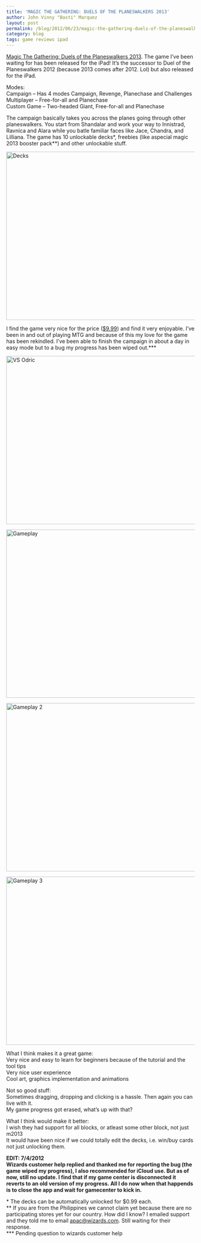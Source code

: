```yaml
---
title: 'MAGIC THE GATHERING: DUELS OF THE PLANESWALKERS 2013'
author: John Vinny "Basti" Marquez
layout: post
permalink: /blog/2012/06/23/magic-the-gathering-duels-of-the-planeswalkers-2013/
category: blog
tags: game reviews ipad
---
```

<p class="p1">
  <a title="M2013" href="http://itunes.apple.com/us/app/magic-2013/id502588466?mt=8">Magic The Gathering: Duels of the Planeswalkers 2013</a>. The game I&#8217;ve been waiting for has been released for the iPad! It&#8217;s the successor to Duel of the Planeswalkers 2012 (because 2013 comes after 2012. Lol) but also released for the iPad.
</p>

Modes:  
Campaign &#8211; Has 4 modes Campaign, Revenge, Planechase and Challenges  
Multiplayer &#8211; Free-for-all and Planechase  
Custom Game &#8211; Two-headed Giant, Free-for-all and Planechase

<p class="p1">
  The campaign basically takes you across the planes going through other planeswalkers. You start from Shandalar and work your way to Innistrad, Ravnica and Alara while you batle familiar faces like Jace, Chandra, and Lilliana. The game has 10 unlockable decks*, freebies (like aspecial magic 2013 booster pack**) and other unlockable stuff.
</p>

<p class="p1">
  <img title="Decks" alt="Decks" src="http://i1169.photobucket.com/albums/r511/johnvinnymarquez/2012-06-24005411.png" width="600" height="450" />
</p>

<p class="p1">
  I find the game very nice for the price (<a title="View in iTunes" href="http://itunes.apple.com/us/app/magic-2013/id502588466?mt=8" target="_blank">$9.99</a>) and find it very enjoyable. I&#8217;ve been in and out of playing MTG and because of this my love for the game has been rekindled. I&#8217;ve been able to finish the campaign in about a day in easy mode but to a bug my progress has been wiped out.***
</p>

<p class="p1">
   <img title="VS Odric" alt="VS Odric" src="http://i1169.photobucket.com/albums/r511/johnvinnymarquez/2012-06-24005438.png" width="600" height="450" />
</p>

<p class="p1">
  <img title="Gameplay" alt="Gameplay" src="http://i1169.photobucket.com/albums/r511/johnvinnymarquez/2012-06-24005539.png" width="600" height="450" />
</p>

<p class="p1">
  <img title="Gameplay 2" alt="Gameplay 2" src="http://i1169.photobucket.com/albums/r511/johnvinnymarquez/2012-06-24005716.png" width="600" height="450" />
</p>

<p class="p1">
  <img title="Gameplay 3" alt="Gameplay 3" src="http://i1169.photobucket.com/albums/r511/johnvinnymarquez/2012-06-24005751.png" width="600" height="450" />
</p>

<p class="p1">
  What I think makes it a great game:<br /> Very nice and easy to learn for beginners because of the tutorial and the tool tips<br /> Very nice user experience<br /> Cool art, graphics implementation and animations
</p>

<p class="p1">
  Not so good stuff:<br /> Sometimes dragging, dropping and clicking is a hassle. Then again you can live with it.<br /> My game progress got erased, what&#8217;s up with that?
</p>

<p class="p1">
  What I think would make it better:<br /> I wish they had support for all blocks, or atleast some other block, not just m2013<br /> It would have been nice if we could totally edit the decks, i.e. win/buy cards not just unlocking them.
</p>

<p class="p1">
  <strong>EDIT: 7/4/2012</strong><br /> <strong>Wizards customer help replied and thanked me for reporting the bug (the game wiped my progress), I also recommended for iCloud use. But as of now, still no update. I find that if my game center is disconnected it reverts to an old version of my progress. All I do now when that happends is to close the app and wait for gamecenter to kick in. </strong>
</p>

<p class="p1">
  * The decks can be automatically unlocked for $0.99 each.<br /> ** If you are from the Philippines we cannot claim yet because there are no participating stores yet for our country. How did I know? I emailed support and they told me to email <a href="mailto:apac@wizards.com"><span class="s1">apac@wizards.com</span></a>. Still waiting for their response.<br /> *** Pending question to wizards customer help
</p>